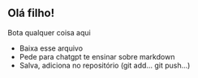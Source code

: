 ## Olá filho!

Bota qualquer coisa aqui

 - Baixa esse arquivo
 - Pede para chatgpt te ensinar sobre markdown
 - Salva, adiciona no repositório (git add... git push...)


